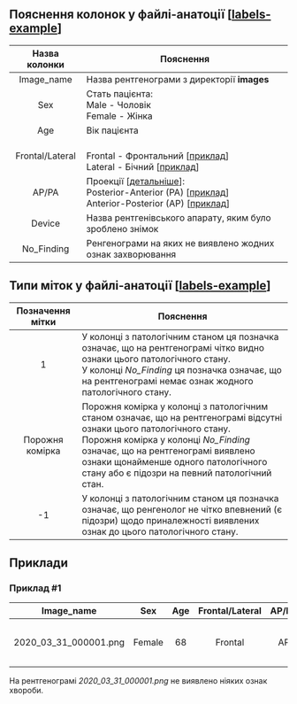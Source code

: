 


## Пояснення колонок у файлі-анатоції [[labels-example](labels-example.csv)]

| Назва колонки  | Пояснення |
| :---: | --- |
| Image_name | Назва рентгенограми з директорії **images**|
| Sex | Стать пацієнта: <br> Male - Чоловік <br> Female - Жінка|
| Age | Вік пацієнта|
| Frontal/Lateral| <br> Frontal - Фронтальний [[приклад](im/view1_frontal2PA.jpg)] <br> Lateral - Бічний [[приклад](im/view2_lateral2.jpg)] |
| AP/PA |  Проекції [[детальніше](https://www.radiologymasterclass.co.uk/tutorials/chest/chest_quality/chest_xray_quality_projection)]: <br> Posterior-Anterior (PA) [[приклад](im/view1_frontal2PA.jpg)] <br> Anterior-Posterior (AP) [[приклад](im/view1_frontalAP.jpg)] |
| Device | Назва рентгенівського апарату, яким було зроблено знімок |
| No_Finding | Ренгенограми на яких не виявлено жодних ознак захворювання |


## Типи міток у файлі-анатоції [[labels-example](labels-example.csv)]

| Позначення мітки  | Пояснення |
| :---: | --- |
| 1 | У колонці з патологічним станом ця позначка означає, що на рентгенограмі чітко видно ознаки цього патологічного стану. <br> У колонці *No_Finding* ця позначка означає, що на рентгенограмі немає ознак жодного патологічного стану. |
| Порожня комірка | Порожня комірка у колонці з патологічним станом означає, що на рентгенограмі відсутні ознаки цього патологічного стану. <br> Порожня комірка у колонці *No_Finding* означає, що на рентгенограмі виявлено ознаки щонайменше одного патологічного стану або є підозри на певний патологічний стан. |
| -1| У колонці з патологічним станом ця позначка означає, що ренгенолог не чітко впевнений (є підозри) щодо приналежності виявлених ознак до цього патологічного стану. |


## Приклади

### Приклад \#1

| Image_name | Sex | Age | Frontal/Lateral | AP/PA | Device | No_Finding | Atelectasis| Consolidation | Infiltration | Pneumothorax | Edema | Emphysema | Fibrosis | Effusion | Pneumonia | Pleural_Thickening | Cardiomegaly | Nodule | Mass | Hernia | Tuberculosis  |
| :---: | :---: |:---: | :---: |:---: | :---: |:---: | :---: |:---: | :---: |:---: | :---: | :---: |:---: | :---: |:---: | :---: |:---: | :---: |:---: | :---: |:---: | 
| 2020_03_31_000001.png | Female | 68 | Frontal | AP | Siemens Mobilett XP Digital | 1 |  |  |  |  | |  |  |  |  |  | 

 На рентгенограмі *2020_03_31_000001.png* не виявлено ніяких ознак хвороби.